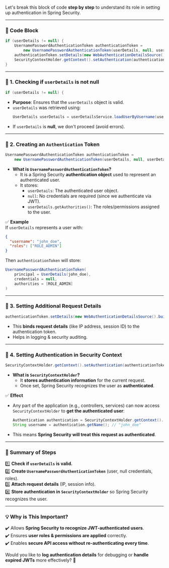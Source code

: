 Let's break this block of code **step by step** to understand its role in setting up authentication in Spring Security.

---

### **🔹 Code Block**
```java
if (userDetails != null) {
    UsernamePasswordAuthenticationToken authenticationToken =
        new UsernamePasswordAuthenticationToken(userDetails, null, userDetails.getAuthorities());
    authenticationToken.setDetails(new WebAuthenticationDetailsSource().buildDetails(request));
    SecurityContextHolder.getContext().setAuthentication(authenticationToken);
}
```

---

### **🔹 1. Checking if `userDetails` is not null**
```java
if (userDetails != null) {
```
- **Purpose**: Ensures that the `userDetails` object is valid.
- `userDetails` was retrieved using:
  ```java
  UserDetails userDetails = userDetailsService.loadUserByUsername(username);
  ```
- If `userDetails` is **null**, we don't proceed (avoid errors).

---

### **🔹 2. Creating an `Authentication` Token**
```java
UsernamePasswordAuthenticationToken authenticationToken =
    new UsernamePasswordAuthenticationToken(userDetails, null, userDetails.getAuthorities());
```
- **What is `UsernamePasswordAuthenticationToken`?**
    - It is a Spring Security **authentication object** used to represent an authenticated user.
    - It stores:
        - `userDetails`: The authenticated user object.
        - `null`: No credentials are required (since we authenticate via JWT).
        - `userDetails.getAuthorities()`: The roles/permissions assigned to the user.

✅ **Example**  
If `userDetails` represents a user with:
```json
{
  "username": "john_doe",
  "roles": ["ROLE_ADMIN"]
}
```
Then `authenticationToken` will store:
```java
UsernamePasswordAuthenticationToken(
    principal = UserDetails(john_doe),
    credentials = null,
    authorities = [ROLE_ADMIN]
)
```

---

### **🔹 3. Setting Additional Request Details**
```java
authenticationToken.setDetails(new WebAuthenticationDetailsSource().buildDetails(request));
```
- This **binds request details** (like IP address, session ID) to the authentication token.
- Helps in logging & security auditing.

---

### **🔹 4. Setting Authentication in Security Context**
```java
SecurityContextHolder.getContext().setAuthentication(authenticationToken);
```
- **What is `SecurityContextHolder`?**
    - It **stores authentication information** for the current request.
    - Once set, Spring Security recognizes the user as **authenticated**.

✅ **Effect**
- Any part of the application (e.g., controllers, services) can now access `SecurityContextHolder` to **get the authenticated user**:
  ```java
  Authentication authentication = SecurityContextHolder.getContext().getAuthentication();
  String username = authentication.getName(); // "john_doe"
  ```
- This means **Spring Security will treat this request as authenticated**.

---

### **🔹 Summary of Steps**
1️⃣ **Check if `userDetails` is valid.**  
2️⃣ **Create `UsernamePasswordAuthenticationToken`** (user, null credentials, roles).  
3️⃣ **Attach request details** (IP, session info).  
4️⃣ **Store authentication in `SecurityContextHolder`** so Spring Security recognizes the user.

---

### **💡 Why is This Important?**
✔️ Allows **Spring Security to recognize JWT-authenticated users**.  
✔️ Ensures **user roles & permissions are applied** correctly.  
✔️ Enables **secure API access without re-authenticating every time**.

Would you like to **log authentication details** for debugging or **handle expired JWTs** more effectively? 🚀